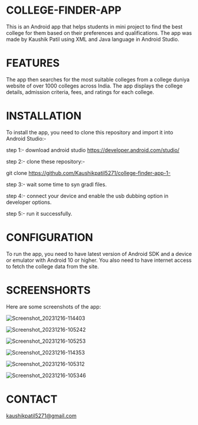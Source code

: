 # COLLEGE-FINDER-APP 
 This is an Android app that helps students in mini project to find the best college for them based on their preferences and qualifications. The app was made by Kaushik Patil using XML and Java language in Android Studio.
 
# FEATURES
The app then searches for the most suitable colleges from a college duniya website of over 1000 colleges across India.
The app displays the college details, admission criteria, fees, and ratings for each college.

# INSTALLATION
To install the app, you need to clone this repository and import it into Android Studio:-

step 1:- download android studio
https://developer.android.com/studio/

step 2:- clone these repository:-

git clone https://github.com/Kaushikpatil5271/college-finder-app-1-

step 3:- wait some time to syn gradl files.

step 4:- connect your device and enable the usb dubbing option in developer options.

step 5:- run it successfully.

# CONFIGURATION
To run the app, you need to have latest version of Android SDK and a device or emulator with Android 10 or higher. You also need to have internet access to fetch the college data from the site.

# SCREENSHORTS
Here are some screenshots of the app:


![Screenshot_20231216-114403](https://github.com/Kaushikpatil5271/college-finder-app-1-/assets/112011870/ab304d16-6c06-4283-bba0-79f52db0a230)

![Screenshot_20231216-105242](https://github.com/Kaushikpatil5271/college-finder-app-1-/assets/112011870/881d4da0-4f08-468f-a931-54aaafefeba9)

![Screenshot_20231216-105253](https://github.com/Kaushikpatil5271/college-finder-app-1-/assets/112011870/6c0bcd6f-78c7-470c-aa4f-149d9ba63c5c)

![Screenshot_20231216-114353](https://github.com/Kaushikpatil5271/college-finder-app-1-/assets/112011870/a0058268-5e42-4ce6-83eb-22769b487d4f)

![Screenshot_20231216-105312](https://github.com/Kaushikpatil5271/college-finder-app-1-/assets/112011870/0a6bcdde-fb7d-46eb-92e6-b9722ce6a90f)

![Screenshot_20231216-105346](https://github.com/Kaushikpatil5271/college-finder-app-1-/assets/112011870/639dda54-1443-4ab9-848b-0618567f871a)

# CONTACT

kaushikpatil5271@gmail.com


